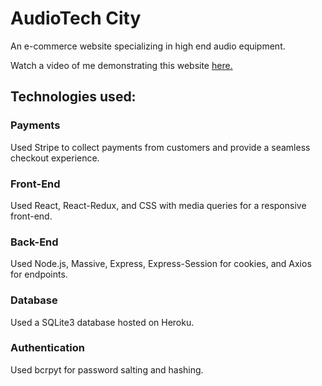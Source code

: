 # AudioTech City

An e-commerce website specializing in high end audio equipment.

Watch a video of me demonstrating this website [here.](https://www.youtube.com/watch?v=ixeE87VOtVg)

## Technologies used:

### Payments

Used Stripe to collect payments from customers and provide a seamless checkout experience.

### Front-End

Used React, React-Redux, and CSS with media queries for a responsive front-end.

### Back-End

Used Node.js, Massive, Express, Express-Session for cookies, and Axios for endpoints.

### Database

Used a SQLite3 database hosted on Heroku.

### Authentication

Used bcrpyt for password salting and hashing.
